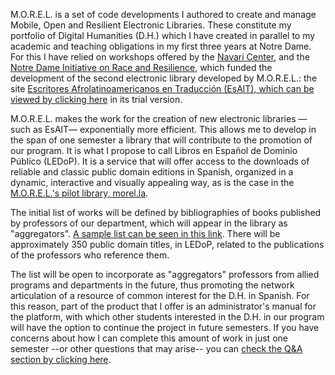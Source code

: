 M.O.R.E.L. is a set of code developments I authored to create and manage Mobile, Open and Resilient Electronic Libraries. These constitute my portfolio of Digital Humanities (D.H.) which I have created in parallel to my academic and teaching obligations in my first three years at Notre Dame. For this I have relied on workshops offered by the [Navari Center](https://cds.library.nd.edu/), and the [Notre Dame Initiative on Race and Resilience](https://raceandresilience.nd.edu/), which funded the development of the second electronic library developed by M.O.R.E.L.: the site [Escritores Afrolatinoamericanos en Traducción (EsAlT), which can be viewed by clicking here](https://aquamarine-basbousa-841893.netlify.app/) in its trial version.

M.O.R.E.L. makes the work for the creation of new electronic libraries —such as EsAlT— exponentially more efficient. This allows me to develop in the span of one semester a library that will contribute to the promotion of our program. It is what I propose to call Libros en Español de Dominio Público (LEDoP). It is a service that will offer access to the downloads of reliable and classic public domain editions in Spanish, organized in a dynamic, interactive and visually appealing way, as is the case in the [M.O.R.E.L.'s pilot library, morel.la](https://morel.la/). 

The initial list of works will be defined by bibliographies of books published by professors of our department, which will appear in the library as "aggregators". [A sample list can be seen in this link](https://febr3s.github.io/ledop/list.html). There will be approximately 350 public domain titles, in LEDoP, related to the publications of the professors who reference them. 

The list will be open to incorporate as "aggregators" professors from allied programs and departments in the future, thus promoting the network articulation of a resource of common interest for the D.H. in Spanish. For this reason, part of the product that I offer is an administrator's manual for the platform, with which other students interested in the D.H. in our program will have the option to continue the project in future semesters. If you have concerns about how I can complete this amount of work in just one semester --or other questions that may arise-- you can [check the Q&A section by clicking here](https://febr3s.github.io/ledop/qa.html).
